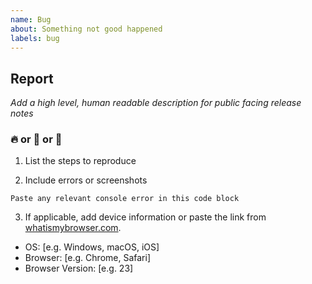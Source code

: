 ```yaml
---
name: Bug
about: Something not good happened
labels: bug
---
```


## Report

_Add a high level, human readable description for public facing release notes_

### :fire: or :face_with_head_bandage: or :snail:

1. List the steps to reproduce

2. Include errors or screenshots

```
Paste any relevant console error in this code block
```

3. If applicable, add device information or paste the link from [whatismybrowser.com](https://www.whatismybrowser.com).

- OS: [e.g. Windows, macOS, iOS]
- Browser: [e.g. Chrome, Safari]
- Browser Version: [e.g. 23]


